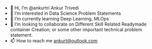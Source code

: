 - 👋 Hi, I’m @ankurtri Ankur Trivedi
- 👀 I’m interested in Data Science Problem Statements
- 🌱 I’m currently learning Deep Learning, MLOps
- 💞️ I’m looking to collaborate on Different Skill Related Readymade container Creation; or some other important technical problem statement.
- 📫 How to reach me <ankurt@outlook.com>

<!---
ankurtri/ankurtri is a ✨ special ✨ repository because its `README.md` (this file) appears on your GitHub profile.
You can click the Preview link to take a look at your changes.
--->
